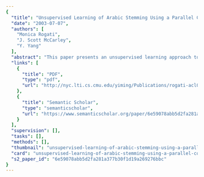 ```yaml
---
{
  "title": "Unsupervised Learning of Arabic Stemming Using a Parallel Corpus",
  "date": "2003-07-07",
  "authors": [
    "Monica Rogati",
    "J. Scott McCarley",
    "Y. Yang"
  ],
  "abstract": "This paper presents an unsupervised learning approach to building a non-English (Arabic) stemmer. The stemming model is based on statistical machine translation and it uses an English stemmer and a small (10 K sentences) parallel corpus as its sole training resources. No parallel text is needed after the training phase. Monolingual, unannotated text can be used to further improve the stemmer by allowing it to adapt to a desired domain or genre. Examples and results will be given for Arabic, but the approach is applicable to any language that needs affix removal. Our resource-frugal approach results in 87.5% agreement with a state of the art, proprietary Arabic stemmer built using rules, affix lists, and human annotated text, in addition to an unsupervised component. Task-based evaluation using Arabic information retrieval indicates an improvement of 22-38% in average precision over unstemmed text, and 96% of the performance of the proprietary stemmer above.",
  "links": [
    {
      "title": "PDF",
      "type": "pdf",
      "url": "http://nyc.lti.cs.cmu.edu/yiming/Publications/rogati-acl03.pdf"
    },
    {
      "title": "Semantic Scholar",
      "type": "semanticscholar",
      "url": "https://www.semanticscholar.org/paper/6e59078abb5d2fa281a377b30f1d19a269276bbc"
    }
  ],
  "supervision": [],
  "tasks": [],
  "methods": [],
  "thumbnail": "unsupervised-learning-of-arabic-stemming-using-a-parallel-corpus-thumb.jpg",
  "card": "unsupervised-learning-of-arabic-stemming-using-a-parallel-corpus-card.jpg",
  "s2_paper_id": "6e59078abb5d2fa281a377b30f1d19a269276bbc"
}
---
```


